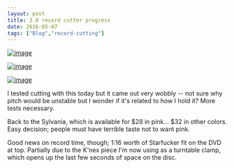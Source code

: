 ```yaml
---
layout: post
title: 3.0 record cutter progress
date: 2016-05-07
tags: ["Blog","record-cutting"]
---
```


[![image](http://unterbahn.com/wp-content/uploads/2016/05/wp-1462647031483.gif "wp-1462647031483")](wp-1462647031483.gif)

[![image](http://unterbahn.com/wp-content/uploads/2016/05/wp-1462647063562.jpg "wp-1462647063562")](wp-1462647063562.jpg)

[![image](http://unterbahn.com/wp-content/uploads/2016/05/wp-1462647205983.jpg "wp-1462647205983")](wp-1462647205983.jpg)

I tested cutting with this today but it came out very wobbly -- not sure why pitch would be unstable but I wonder if it's related to how I hold it? More tests necessary.

Back to the Sylvania, which is available for $28 in pink... $32 in other colors. Easy decision; people must have terrible taste not to want pink.

Good news on record time, though; 1:16 worth of Starfucker fit on the DVD at top. Partially due to the K'nex piece I'm now using as a turntable clamp, which opens up the last few seconds of space on the disc.